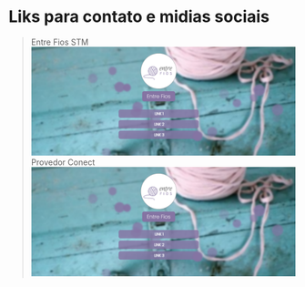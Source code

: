 # Liks para contato e midias sociais

> Entre Fios STM
![banner](img/banner.png)
> Provedor Conect
![banner](img/banner.png)
